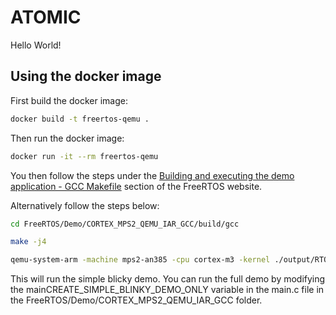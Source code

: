 # ATOMIC

Hello World!

## Using the docker image

First build the docker image:
```bash
docker build -t freertos-qemu .
```

Then run the docker image:
```bash
docker run -it --rm freertos-qemu
```

You then follow the steps under the [
Building and executing the demo application - GCC Makefile](https://www.freertos.org/freertos-on-qemu-mps2-an385-model.html) section of the FreeRTOS website.

Alternatively follow the steps below:

```bash
cd FreeRTOS/Demo/CORTEX_MPS2_QEMU_IAR_GCC/build/gcc
```

```bash
make -j4
```

```bash
qemu-system-arm -machine mps2-an385 -cpu cortex-m3 -kernel ./output/RTOSDemo.out -monitor none -nographic -serial stdio
```

This will run the simple blicky demo. You can run the full demo by modifying the mainCREATE_SIMPLE_BLINKY_DEMO_ONLY variable in the main.c file in the FreeRTOS/Demo/CORTEX_MPS2_QEMU_IAR_GCC folder.


